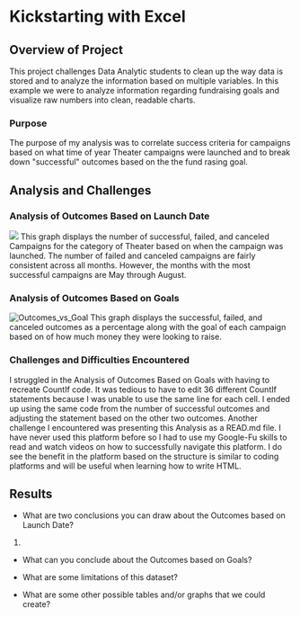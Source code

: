 # Kickstarting with Excel

## Overview of Project
This project challenges Data Analytic students to clean up the way data is stored and to analyze the information based on multiple variables. In this example we were to analyze information regarding fundraising goals and visualize raw numbers into clean, readable charts.

### Purpose
The purpose of my analysis was to correlate success criteria for campaigns based on what time of year Theater campaigns were launched and to break down "successful" outcomes based on the the fund rasing goal.  

## Analysis and Challenges

### Analysis of Outcomes Based on Launch Date
![](https://user-images.githubusercontent.com/107078763/173824774-eaa800f8-a599-4fd1-b544-321d4c3015aa.png)
This graph displays the number of successful, failed, and canceled Campaigns for the category of Theater based on when the campaign was launched.  The number of failed and canceled campaigns are fairly consistent across all months.  However, the months with the most successful campaigns are May through August.


### Analysis of Outcomes Based on Goals
![Outcomes_vs_Goal](https://user-images.githubusercontent.com/107078763/173825183-0adcc6b4-f89e-4d4d-8f65-127bf313f5e9.png)
This graph displays the successful, failed, and canceled outcomes as a percentage along with the goal of each campaign based on of how much money they were looking to raise.  
### Challenges and Difficulties Encountered
I struggled in the Analysis of Outcomes Based on Goals with having to recreate CountIf code.  It was tedious to have to edit 36 different CountIf statements because I was unable to use the same line for each cell.  I ended up using the same code from the number of successful outcomes and adjusting the statement based on the other two outcomes.
Another challenge I encountered was presenting this Analysis as a READ.md file.  I have never used this platform before so I had to use my Google-Fu skills to read and watch videos on how to successfully navigate this platform. I do see the benefit in the platform based on the structure is similar to coding platforms and will be useful when learning how to write HTML.

## Results

- What are two conclusions you can draw about the Outcomes based on Launch Date?
1. 

- What can you conclude about the Outcomes based on Goals?

- What are some limitations of this dataset?

- What are some other possible tables and/or graphs that we could create?
